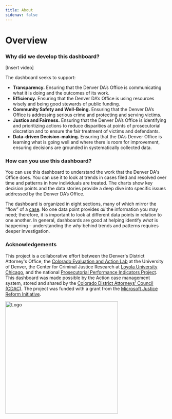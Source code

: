 ```yaml
---
title: About
sidenav: false
---
```

# **Overview**

### **Why did we develop this dashboard?**

\[Insert video]

The dashboard seeks to support:

* **Transparency.** Ensuring that the Denver DA’s Office is communicating what it is doing and the outcomes of its work.
* **Efficiency.** Ensuring that the Denver DA’s Office is using resources wisely and being good stewards of public funding.
* **Community Safety and Well-Being.** Ensuring that the Denver DA’s Office is addressing serious crime and protecting and serving victims.
* **Justice and Fairness.** Ensuring that the Denver DA’s Office is identifying and prioritizing actions to reduce disparities at points of prosecutorial discretion and to ensure the fair treatment of victims and defendants.
* **Data-driven Decision-making.** Ensuring that the DA’s Denver Office is learning what is going well and where there is room for improvement, ensuring decisions are grounded in systematically collected data.

### How can you use this dashboard?

You can use this dashboard to understand the work that the Denver DA's Office does. You can use it to look at trends in cases filed and resolved over time and patterns in how individuals are treated. The charts show key decision points and the data stories provide a deep dive into specific issues addressed by the Denver DA’s Office.  

The dashboard is organized in eight sections, many of which mirror the “flow” of a <a href="/criminal-justice-process#CJ Process">case</a>[](https://colorado-test-cms.netlify.app/criminal-justice-process)[](https://colorado-test-cms.netlify.app/criminal-justice-process). No one data point provides *all* the information you may need; therefore, it is important to look at different data points in relation to one another. In general, dashboards are good at helping identify *what* is happening – understanding the *why* behind trends and patterns requires deeper investigation.

### Acknowledgements

This project is a collaborative effort between the Denver's District Attorney's Office, the [Colorado Evaluation and Action Lab](https://coloradolab.org/) at the University of Denver, the Center for Criminal Justice Research at [Loyola University Chicago](https://www.luc.edu/), and the national [Prosecutorial Performance Indicators Project](https://prosecutorialperformanceindicators.org/). This dashboard was made possible by the Action case management system, stored and shared by the [Colorado District Attorneys’ Council (CDAC)](https://coloradoprosecutors.org/). The project was funded with a grant from the [Microsoft Justice Reform Initiative](https://www.microsoft.com/en-us/corporate-responsibility/justice-reform-initiative?rtc=1&activetab=pivot_1:primaryr6).

<img src='https://loyolaccj.org/partner_logo.png' width='350px' alt="Logo" />